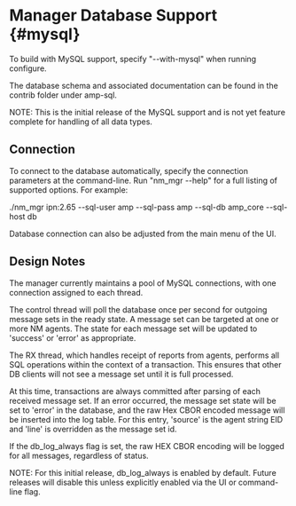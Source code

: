 Manager Database Support          {#mysql}
=================

To build with MySQL support, specify "--with-mysql" when running
configure.  

The database schema and associated documentation can be found in the
contrib folder under amp-sql.

NOTE: This is the initial release of the MySQL support and is not yet
feature complete for handling of all data types.

## Connection

To connect to the database automatically, specify the connection
parameters at the command-line.  Run "nm_mgr --help" for a full
listing of supported options.  For example:

  ./nm_mgr ipn:2.65 --sql-user amp --sql-pass amp --sql-db amp_core --sql-host db

Database connection can also be adjusted from the main menu of the UI.


## Design Notes

The manager currently maintains a pool of MySQL connections, with one
connection assigned to each thread.

The control thread will poll the database once per second for outgoing
message sets in the ready state.  A message set can be targeted at one or more NM
agents.  The state for each message set will be updated to 'success'
or 'error' as appropriate.

The RX thread, which handles receipt of reports from agents, performs
all SQL operations within the context of a transaction. This ensures
that other DB clients will not see a message set until it is full
processed.  

At this time, transactions are always committed after
parsing of each received message set.  If an error occurred, the message set
state will be set to 'error' in the database, and the raw Hex CBOR
encoded message will be inserted into the log table.  For this entry,
'source' is the agent string EID and 'line' is overridden as the
message set id.

If the db_log_always flag is set, the raw HEX CBOR encoding will be
logged for all messages, regardless of status.  

NOTE: For this initial release, db_log_always is enabled by
default.  Future releases will disable this unless explicitly enabled
via the UI or command-line flag.
